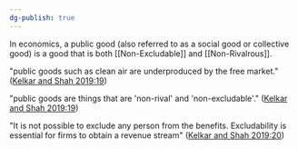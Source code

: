 ```yaml
---
dg-publish: true
---
```

In economics, a public good (also referred to as a social good or collective good) is a good that is both [[Non-Excludable]] and [[Non-Rivalrous]].

"public goods such as clean air are underproduced by the free market." ([Kelkar and Shah 2019:19](zotero://open-pdf/library/items/EW52ATBW?page=19))

"public goods are things that are 'non-rival' and 'non-excludable'." ([Kelkar and Shah 2019:19](zotero://open-pdf/library/items/EW52ATBW?page=19))

"It is not possible to exclude any person from the benefits. Excludability is essential for firms to obtain a revenue stream" ([Kelkar and Shah 2019:20](zotero://open-pdf/library/items/EW52ATBW?page=20))
